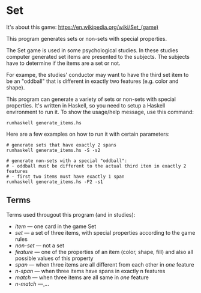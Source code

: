Set
===

It's about this game: https://en.wikipedia.org/wiki/Set_(game)

This program generates sets or non-sets with special properties.

The Set game is used in some psychological studies. In these studies computer
generated set items are presented to the subjects. The subjects have to
determine if the items are a set or not.

For exampe, the studies' conductor may want to have the third set item to be an
"oddball" that is different in exactly two features (e.g. color and shape).

This program can generate a variety of sets or non-sets with special
properties. It's written in Haskell, so you need to setup a Haskell environment
to run it. To show the usage/help message, use this command:

```
runhaskell generate_items.hs
```

Here are a few examples on how to run it with certain parameters:

```
# generate sets that have exactly 2 spans
runhaskell generate_items.hs -S -s2

# generate non-sets with a special "oddball":
# - oddball must be different to the actual third item in exactly 2 features
# - first two items must have exactly 1 span
runhaskell generate_items.hs -P2 -s1
```

Terms
-----

Terms used througout this program (and in studies):

 - *item* — one card in the game Set
 - *set* — a set of three items, with special properties according to the game
   rules
 - *non-set* — not a set
 - *feature* — one of the properties of an item (color, shape, fill) and also
   all possible values of this property
 - *span* — when three items are all different from each other in *one* feature
 - *n-span* — when three items have spans in exactly n features
 - *match* — when three items are all same in *one* feature
 - *n-match* —¸...
